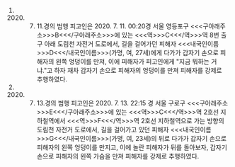 1. 2020. 7. 11.경의 범행
피고인은 2020. 7. 11. 00:20경 서울 영등포구 <<<구아래주소>>>B<<</구아래주소>>>에 있는 <<<역>>>C<<</역>>>역 8번 출구 아래 도림천 자전거 도로에서, 길을 걸어가던 피해자 <<<내국인이름>>>D<<</내국인이름>>>(가명, 여, 27세)에게 다가가 갑자기 손으로 피해자의 왼쪽 엉덩이를 만져, 이에 피해자가 피고인에게 "지금 뭐하는 거냐."고 하자 재차 갑자기 손으로 피해자의 엉덩이를 만져 피해자를 강제로 추행하였다.
2. 2020. 7. 13.경의 범행
피고인은 2020. 7. 13. 22:15 경 서울 구로구 <<<구아래주소>>>E<<</구아래주소>>>에 있는 <<<역>>>C<<</역>>>역 2호선 지하철역에서 <<<역>>>F<<</역>>>역 2호선 지하철역으로 가는 방향의 도림천 자전거 도로에서, 길을 걸어가고 있던 피해자 <<<내국인이름>>>G<<</내국인이름>>>(가명, 여, 23세)의 뒤로 다가가 갑자기 손으로 피해자의 왼쪽 엉덩이를 만지고, 이에 놀란 피해자가 뒤를 돌아보자, 갑자기 손으로 피해자의 왼쪽 가슴을 만져 피해자를 강제로 추행하였다.
